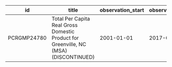 | id          | title                                                                                | observation_start   | observation_end   |
|-------------|--------------------------------------------------------------------------------------|---------------------|-------------------|
| PCRGMP24780 | Total Per Capita Real Gross Domestic Product for Greenville, NC (MSA) (DISCONTINUED) | 2001-01-01          | 2017-01-01        |